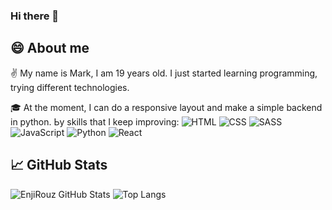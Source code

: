 ### Hi there 👋

<!--
**markru37/markru37** is a ✨ _special_ ✨ repository because its `README.md` (this file) appears on your GitHub profile.

Here are some ideas to get you started:

- 🔭 I’m currently working on ...
- 🌱 I’m currently learning ...
- 👯 I’m looking to collaborate on ...
- 🤔 I’m looking for help with ...
- 💬 Ask me about ...
- 📫 How to reach me: ...
- 😄 Pronouns: ...
- ⚡ Fun fact: ...
-->
## 😄 About me 

✌️ My name is Mark, I am 19 years old. I just started learning programming, trying different technologies.

🎓  At the moment, I can do a responsive layout and make a simple backend in python.
Ьy skills that I keep improving:
![HTML](https://img.shields.io/badge/-HTML-003f5c?style=for-the-badge&logo=HTML)
![CSS](https://img.shields.io/badge/-CSS-003f5c?style=for-the-badge&logo=CSS)
![SASS](https://img.shields.io/badge/-SASS-003f5c?style=for-the-badge&logo=SASS)
![JavaScript](https://img.shields.io/badge/-JavaScript-003f5c?style=for-the-badge&logo=JavaScript)
![Python](https://img.shields.io/badge/-Python-003f5c?style=for-the-badge&logo=Python)
![React](https://img.shields.io/badge/-React-003f5c?style=for-the-badge&logo=React)

## 📈 GitHub Stats

![EnjiRouz GitHub Stats](https://github-readme-stats.vercel.app/api?username=enjirouz&count_private=true&hide=contribs&show_icons=true&theme=radical)
![Top Langs](https://github-readme-stats.vercel.app/api/top-langs/?username=enjirouz&count_private=true&hide=tsql&langs_count=7&theme=radical&layout=compact)
